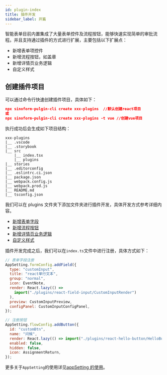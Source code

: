 ```yaml
---
id: plugin-index
title: 插件开发
sidebar_label: 开篇
---
```


智能表单目前内置集成了大量表单控件及流程按钮，能够快速实现简单的审批流程。并且支持通过插件的方式进行扩展，主要包括以下扩展点：

- 新增表单项控件
- 新增流程按钮，如盖章
- 新增详情页业务逻辑
- 自定义样式

## 创建插件项目

可以通过命令行快速创建插件项目，具体如下：

```json
npx sinoform-pulgin-cli create xxx-plugins  //默认创建react项目
或
npx sinoform-pulgin-cli create xxx-plugins -t vue //创建vue项目
```

执行成功后会生成如下项目结构：

```Makedown
xxx-plugins
|__ .vscode
|__ .storybook
|__ src
    |__ index.tsx
    |__ plugins
|__ stories
|__ .editorconfig
|__ .eslintrc.ci.json
|__ package.json
|__ webpack.config.js
|__ webpack.prod.js
|__ README.md
|__ tsconfig.json
```

我们可以在 plugins 文件夹下添加文件夹进行插件开发，具体开发方式参考详细内容。

- [新增表单字段](plugin-field)
- [新增流程按钮](plugin-button)
- [新增详情页业务逻辑](plugin-detail-page-extend)
- [自定义样式](plugin-css)

插件开发完成之后，我们可以在`index.ts`文件中进行注册，具体方式如下：

```jsx
// 表单字段注册
AppSetting.formConfig.addField({
  type: "customInput",
  title: "react单行文本",
  group: "normal",
  icon: EventNote,
  render: React.lazy(() =>
    import("./plugins/react-field-input/CustomInputRender")
  ),
  preview: CustomInputPreview,
  configPanel: CustomInputConfigPanel,
});

// 注册按钮
AppSetting.flowConfig.addButton({
  id: "customBtn",
  name: "问候",
  render: React.lazy(() => import("./plugins/react-hello-button/HelloButton")),
  enabled: false,
  hidden: false,
  icon: AssignmentReturn,
});
```

更多关于`AppSetting`的使用详见[appSetting 的使用](use-app-setting)。

